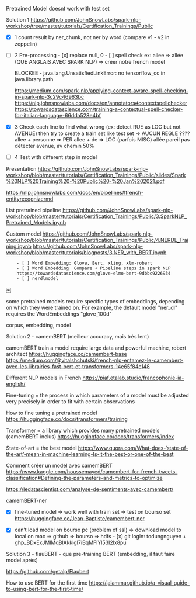 Pretrained Model doesnt work with test set 

Solution 1
https://github.com/JohnSnowLabs/spark-nlp-workshop/tree/master/tutorials/Certification_Trainings/Public

- [x] 1 count result by ner_chunk, not ner by word (compare v1 - v2 in zeppelin)

- [ ] 2 Pre-processing 
        - [x] replace null, 0
        - [ ] spell check ex: allee => allée (QUE ANGLAIS AVEC SPARK NLP)
			=> créer notre french model 

	BLOCKEE - java.lang.UnsatisfiedLinkError: no tensorflow_cc in java.library.path

	https://medium.com/spark-nlp/applying-context-aware-spell-checking-in-spark-nlp-3c29c46963bc
	https://nlp.johnsnowlabs.com/docs/en/annotators#contextspellchecker
	https://towardsdatascience.com/training-a-contextual-spell-checker-for-italian-language-66dda528e4bf

- [x] 3 Check each line to find what wrong (ex: detect RUE as LOC but not AVENUE) then try to create a train set like test set => AUCUN REGLE ????
	allee + personne => PER
	allee + de => LOC (parfois MISC)
	allée pareil
	pas détecter avenue, av
	chemin 50%

- [ ] 4 Test with different step in model

Presentation
https://github.com/JohnSnowLabs/spark-nlp-workshop/blob/master/tutorials/Certification_Trainings/Public/slides/Spark%20NLP%20Training%20-%20Public%20-%20Jan%202021.pdf

https://nlp.johnsnowlabs.com/docs/en/pipelines#french-entityrecognizermd

List pretrained pipeline
https://github.com/JohnSnowLabs/spark-nlp-workshop/blob/master/tutorials/Certification_Trainings/Public/3.SparkNLP_Pretrained_Models.ipynb

Custom model
https://github.com/JohnSnowLabs/spark-nlp-workshop/blob/master/tutorials/Certification_Trainings/Public/4.NERDL_Training.ipynb
https://github.com/JohnSnowLabs/spark-nlp-workshop/blob/master/tutorials/blogposts/3.NER_with_BERT.ipynb


        - [ ] Word Embedding: Glove, Bert, xling, xlm-robert
        - [ ] Word Embedding  Compare + Pipeline steps in spark NLP
		https://towardsdatascience.com/glove-elmo-bert-9dbbc9226934
        - [ ] nerdlmodel	

￼


some pretrained models require specific types of embeddings, depending on which they were trained on. For example, the default model "ner_dl" requires the WordEmbeddings "glove_100d"

corpus, embedding, model


Solution 2 - camemBERT (meilleur accuracy, mais très lent)

camemBERT train a model require large data and powerful machine, robert architect
https://huggingface.co/camembert-base
https://medium.com/@vitalshchutski/french-nlp-entamez-le-camembert-avec-les-librairies-fast-bert-et-transformers-14e65f84c148

Different NLP models in French
https://piaf.etalab.studio/francophonie-ia-english/

Fine-tuning = the process in which parameters of a model must be adjusted very precisely in order to fit with certain observations

How to fine tuning a pretrained model
https://huggingface.co/docs/transformers/training

Transformer = a library which provides many pretrained models (camemBERT inclus)
https://huggingface.co/docs/transformers/index

State-of-art = the best model
https://www.quora.com/What-does-‘state-of-the-art’-mean-in-machine-learning-Is-it-the-best-or-one-of-the-best

Comment créer un model avec camemBERT
https://www.kaggle.com/houssemayed/camembert-for-french-tweets-classification#Defining-the-parameters-and-metrics-to-optimize

https://ledatascientist.com/analyse-de-sentiments-avec-camembert/


camemBERT-ner

- [x] fine-tuned model => work well with train set => test on bourso set
https://huggingface.co/Jean-Baptiste/camembert-ner

- [x] can’t load model on bourso pc (problem of ssl) => download model to local on mac => github => bourso => hdfs
        - [x] git login: todungnguyen + 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


Solution 3 - flauBERT -  que pre-training BERT (embedding, il faut faire model après)

https://github.com/getalp/Flaubert

How to use BERT for the first time
https://jalammar.github.io/a-visual-guide-to-using-bert-for-the-first-time/















